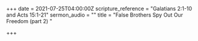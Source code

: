 +++
date = 2021-07-25T04:00:00Z
scripture_reference = "Galatians 2:1-10 and Acts 15:1-21"
sermon_audio = ""
title = "False Brothers Spy Out Our Freedom (part 2) "

+++
